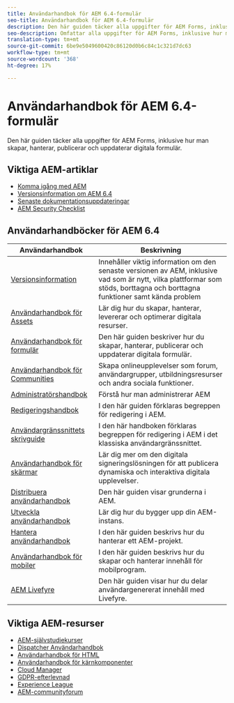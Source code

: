 ```yaml
---
title: Användarhandbok för AEM 6.4-formulär
seo-title: Användarhandbok för AEM 6.4-formulär
description: Den här guiden täcker alla uppgifter för AEM Forms, inklusive hur man skapar, hanterar, publicerar och uppdaterar digitala formulär.
seo-description: Omfattar alla uppgifter för AEM Forms, inklusive hur man skapar, hanterar, publicerar och uppdaterar digitala formulär.
translation-type: tm+mt
source-git-commit: 6be9e5049600420c86120d0b6c84c1c321d7dc63
workflow-type: tm+mt
source-wordcount: '368'
ht-degree: 17%

---
```



# Användarhandbok för AEM 6.4-formulär

Den här guiden täcker alla uppgifter för AEM Forms, inklusive hur man skapar, hanterar, publicerar och uppdaterar digitala formulär.

## Viktiga AEM-artiklar

* [Komma igång med AEM](https://helpx.adobe.com/experience-manager/get-started.html)
* [Versionsinformation om AEM 6.4](/help/release-notes/home.md)
* [Senaste dokumentationsuppdateringar](https://helpx.adobe.com/experience-manager/documentation-updates.html)
* [AEM Security Checklist](/help/sites-administering/security-checklist.md)

## Användarhandböcker för AEM 6.4

| Användarhandbok | Beskrivning |
|--- |---|
| [Versionsinformation](/help/release-notes/home.md) | Innehåller viktig information om den senaste versionen av AEM, inklusive vad som är nytt, vilka plattformar som stöds, borttagna och borttagna funktioner samt kända problem |
| [Användarhandbok för Assets](/help/assets/home.md) | Lär dig hur du skapar, hanterar, levererar och optimerar digitala resurser. |
| [Användarhandbok för formulär](/help/forms/home.md) | Den här guiden beskriver hur du skapar, hanterar, publicerar och uppdaterar digitala formulär. |
| [Användarhandbok för Communities](/help/communities/home.md) | Skapa onlineupplevelser som forum, användargrupper, utbildningsresurser och andra sociala funktioner. |
| [Administratörshandbok](/help/sites-administering/home.md) | Förstå hur man administrerar AEM |
| [Redigeringshandbok](/help/sites-authoring/home.md) | I den här guiden förklaras begreppen för redigering i AEM. |
| [Användargränssnittets skrivguide](/help/sites-classic-ui-authoring/home.md) | I den här handboken förklaras begreppen för redigering i AEM i det klassiska användargränssnittet. |
| [Användarhandbok för skärmar](https://docs.adobe.com/content/help/en/experience-manager-screens/user-guide/aem-screens-introduction.html) | Lär dig mer om den digitala signeringslösningen för att publicera dynamiska och interaktiva digitala upplevelser. |
| [Distribuera användarhandbok](/help/sites-deploying/home.md) | Den här guiden visar grunderna i AEM. |
| [Utveckla användarhandbok](/help/sites-developing/home.md) | Lär dig hur du bygger upp din AEM-instans. |
| [Hantera användarhandbok](/help/managing/home.md) | I den här guiden beskrivs hur du hanterar ett AEM-projekt. |
| [Användarhandbok för mobiler](/help/mobile/home.md) | I den här guiden beskrivs hur du skapar och hanterar innehåll för mobilprogram. |
| [AEM Livefyre](https://marketing.adobe.com/resources/help/en_US/livefyre/home.html) | Den här guiden visar hur du delar användargenererat innehåll med Livefyre. |

## Viktiga AEM-resurser

* [AEM-självstudiekurser](https://helpx.adobe.com/experience-manager/kt/index/aem-6-4-videos.html)
* [Dispatcher Användarhandbok](https://docs.adobe.com/content/help/en/experience-manager-dispatcher/using/dispatcher.html)
* [Användarhandbok för HTML](https://docs.adobe.com/content/help/en/experience-manager-htl/using/overview.html)
* [Användarhandbok för kärnkomponenter](https://docs.adobe.com/content/help/en/experience-manager-core-components/using/introduction.html)
* [Cloud Manager](https://docs.adobe.com/content/help/en/experience-manager-cloud-manager/using/introduction-to-cloud-manager.html)
* [GDPR-efterlevnad](/help/managing/data-protection-and-privacy.md)
* [Experience League](https://guided.adobe.com/?promoid=K42KVXHD&amp;mv=other#solutions/experience-manager)
* [AEM-communityforum](https://forums.adobe.com/community/experience-cloud/marketing-cloud/experience-manager)